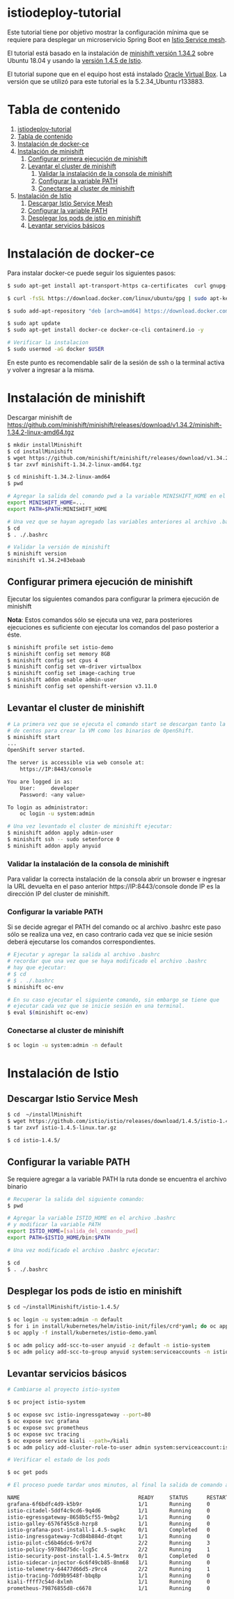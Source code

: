 
# istiodeploy-tutorial

Este tutorial tiene por objetivo mostrar la configuración mínima que se requiere para desplegar un microservicio Spring Boot en [Istio Service mesh](https://istio.io/).

El tutorial está basado en la instalación de [minishift versión 1.34.2](https://github.com/minishift/minishift/releases/tag/v1.34.2) sobre Ubuntu 18.04 y usando la [versión 1.4.5 de Istio](https://github.com/istio/istio/releases/tag/1.4.5).

El tutorial supone que en el equipo host está instalado [Oracle Virtual Box](https://www.virtualbox.org/). La versión que se utilizó para este tutorial es la 5.2.34_Ubuntu r133883.

# Tabla de contenido 

1. [istiodeploy-tutorial](#istiodeploy-tutorial)
2. [Tabla de contenido](#tabla-de-contenido)
3. [Instalación de docker-ce](#instalación-de-docker-ce)
4. [Instalación de minishift](#instalación-de-minishift)
	1. [Configurar primera ejecución de minishift](#configurar-primera-ejecución-de-minishift)
	2. [Levantar el cluster de minishift](#levantar-el-cluster-de-minishift)
		1. [Validar la instalación de la consola de minishift](#validar-la-instalación-de-la-consola-de-minishift)
		2. [Configurar la variable PATH](#configurar-la-variable-path)
		3. [Conectarse al cluster de minishift](#conectarse-al-cluster-de-minishift)
5. [Instalación de Istio](#instalación-de-istio)
	1. [Descargar Istio Service Mesh](#descargar-istio-service-mesh)
	2. [Configurar la variable PATH](#configurar-la-variable-path-1)
	3. [Desplegar los pods de istio en minishift](#desplegar-los-pods-de-istio-en-minishift)
	4. [Levantar servicios básicos](#levantar-servicios-básicos)


# Instalación de docker-ce

Para instalar docker-ce puede seguir los siguientes pasos:

```bash
$ sudo apt-get install apt-transport-https ca-certificates  curl gnupg-agent software-properties-common

$ curl -fsSL https://download.docker.com/linux/ubuntu/gpg | sudo apt-key add -

$ sudo add-apt-repository "deb [arch=amd64] https://download.docker.com/linux/ubuntu $(lsb_release -cs)  stable"

$ sudo apt update
$ sudo apt-get install docker-ce docker-ce-cli containerd.io -y

# Verificar la instalacion
$ sudo usermod -aG docker $USER
```

En este punto es recomendable salir de la sesión de ssh o la terminal activa y volver a ingresar a la misma.

# Instalación de minishift

Descargar minishift de https://github.com/minishift/minishift/releases/download/v1.34.2/minishift-1.34.2-linux-amd64.tgz


```bash
$ mkdir installMinishift
$ cd installMinishift
$ wget https://github.com/minishift/minishift/releases/download/v1.34.2/minishift-1.34.2-linux-amd64.tgz
$ tar zxvf minishift-1.34.2-linux-amd64.tgz

$ cd minishift-1.34.2-linux-amd64
$ pwd

# Agregar la salida del comando pwd a la variable MINISHIFT_HOME en el archivo .bashrc
export MINISHIFT_HOME=...
export PATH=$PATH:MINISHIFT_HOME

# Una vez que se hayan agregado las variables anteriores al archivo .bashrc ejecutar:
$ cd
$ . ./.bashrc

# Validar la versión de minishift
$ minishift version
minishift v1.34.2+83ebaab
```


## Configurar primera ejecución de minishift

Ejecutar los siguientes comandos para configurar la primera ejecución de minishift

**Nota**: Estos comandos sólo se ejecuta una vez, para posteriores ejecuciones es suficiente con ejecutar los comandos del paso posterior a éste.

```bash
$ minishift profile set istio-demo
$ minishift config set memory 8GB
$ minishift config set cpus 4
$ minishift config set vm-driver virtualbox
$ minishift config set image-caching true
$ minishift addon enable admin-user
$ minishift config set openshift-version v3.11.0
```
## Levantar el cluster de minishift

```bash
# La primera vez que se ejecuta el comando start se descargan tanto la imagen 
# de centos para crear la VM como los binarios de OpenShift.
$ minishift start
...
OpenShift server started.

The server is accessible via web console at:
    https://IP:8443/console

You are logged in as:
    User:     developer
    Password: <any value>

To login as administrator:
    oc login -u system:admin

# Una vez levantado el cluster de minishift ejecutar:
$ minishift addon apply admin-user
$ minishift ssh -- sudo setenforce 0
$ minishift addon apply anyuid
```
### Validar la instalación de la consola de minishift

Para validar la correcta instalación de la consola abrir un browser e ingresar la URL devuelta en el paso anterior https://IP:8443/console donde IP es la dirección IP del cluster de minishift.

### Configurar la variable PATH

Si se decide agregar el PATH del comando oc al archivo .bashrc este paso sólo se realiza una vez, en caso contrario cada vez que se inicie sesión deberá ejecutarse los comandos correspondientes.

```bash
# Ejecutar y agregar la salida al archivo .bashrc
# recordar que una vez que se haya modificado el archivo .bashrc 
# hay que ejecutar:
# $ cd
# $ . ./.bashrc
$ minishift oc-env

# En su caso ejecutar el siguiente comando, sin embargo se tiene que 
# ejecutar cada vez que se inicie sesión en una terminal.
$ eval $(minishift oc-env)
```

### Conectarse al cluster de minishift

```bash
$ oc login -u system:admin -n default
```


# Instalación de Istio

## Descargar Istio Service Mesh

```bash
$ cd  ~/installMinishift
$ wget https://github.com/istio/istio/releases/download/1.4.5/istio-1.4.5-linux.tar.gz
$ tar zxvf istio-1.4.5-linux.tar.gz

$ cd istio-1.4.5/
```

## Configurar la variable PATH
Se requiere agregar a la variable PATH la ruta donde se encuentra el archivo binario 

```bash
# Recuperar la salida del siguiente comando:
$ pwd

# Agregar la variable ISTIO_HOME en el archivo .bashrc 
# y modificar la variable PATH
export ISTIO_HOME=[salida_del_comando_pwd]
export PATH=$ISTIO_HOME/bin:$PATH

# Una vez modificado el archivo .bashrc ejecutar:

$ cd
$ . ./.bashrc
```

## Desplegar los pods de istio en minishift

```bash
$ cd ~/installMinishift/istio-1.4.5/

$ oc login -u system:admin -n default
$ for i in install/kubernetes/helm/istio-init/files/crd*yaml; do oc apply -f $i; done
$ oc apply -f install/kubernetes/istio-demo.yaml

$ oc adm policy add-scc-to-user anyuid -z default -n istio-system
$ oc adm policy add-scc-to-group anyuid system:serviceaccounts -n istio-system
```

## Levantar servicios básicos

```bash
# Cambiarse al proyecto istio-system

$ oc project istio-system

$ oc expose svc istio-ingressgateway --port=80
$ oc expose svc grafana
$ oc expose svc prometheus
$ oc expose svc tracing
$ oc expose service kiali --path=/kiali
$ oc adm policy add-cluster-role-to-user admin system:serviceaccount:istio-system:kiali-service-account -z default

# Verificar el estado de los pods

$ oc get pods

# El proceso puede tardar unos minutos, al final la salida de comando anterior debería verse como:

NAME                                      READY     STATUS      RESTARTS   AGE
grafana-6f6bdfc4d9-k5b9r                  1/1       Running     0          4m
istio-citadel-5ddf4c9cd6-9q4d6            1/1       Running     0          4m
istio-egressgateway-8658b5cf55-9mbg2      1/1       Running     0          4m
istio-galley-6576f455c8-hzrp8             1/1       Running     0          4m
istio-grafana-post-install-1.4.5-swpkc    0/1       Completed   0          4m
istio-ingressgateway-7cd84b884d-dtqmt     1/1       Running     0          4m
istio-pilot-c56b46dc6-9r67d               2/2       Running     3          4m
istio-policy-5978bd75dc-lcg5c             2/2       Running     1          4m
istio-security-post-install-1.4.5-9mtrx   0/1       Completed   0          4m
istio-sidecar-injector-6c6f49cb85-8nm68   1/1       Running     0          4m
istio-telemetry-64477d66d5-z9rc4          2/2       Running     1          4m
istio-tracing-7dd9b9548f-bbq8p            1/1       Running     0          4m
kiali-ffff7c54d-8xlmh                     1/1       Running     0          4m
prometheus-79876855d8-c6678               1/1       Running     0          4m
```